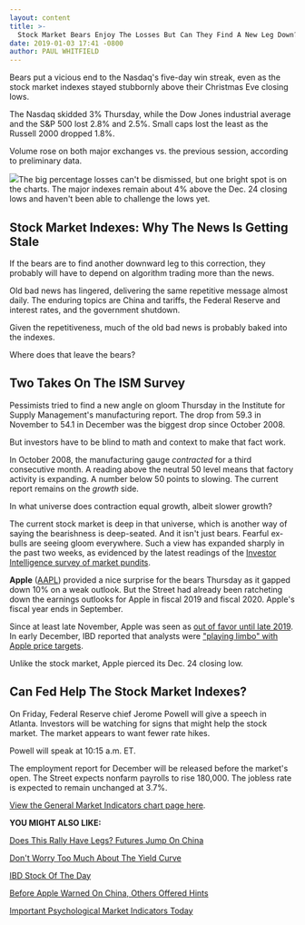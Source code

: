 ```yaml
---
layout: content
title: >-
  Stock Market Bears Enjoy The Losses But Can They Find A New Leg Down?
date: 2019-01-03 17:41 -0800
author: PAUL WHITFIELD
---
```






Bears put a vicious end to the Nasdaq's five-day win streak, even as the stock market indexes stayed stubbornly above their Christmas Eve closing lows.




The Nasdaq skidded 3% Thursday, while the Dow Jones industrial average and the S&P 500 lost 2.8% and 2.5%. Small caps lost the least as the Russell 2000 dropped 1.8%.


Volume rose on both major exchanges vs. the previous session, according to preliminary data.


![](https://www.investors.com/wp-content/uploads/2019/01/MP010319-300x289.jpg)The big percentage losses can't be dismissed, but one bright spot is on the charts. The major indexes remain about 4% above the Dec. 24 closing lows and haven't been able to challenge the lows yet.


Stock Market Indexes: Why The News Is Getting Stale
---------------------------------------------------


If the bears are to find another downward leg to this correction, they probably will have to depend on algorithm trading more than the news.


Old bad news has lingered, delivering the same repetitive message almost daily. The enduring topics are China and tariffs, the Federal Reserve and interest rates, and the government shutdown.


Given the repetitiveness, much of the old bad news is probably baked into the indexes.


Where does that leave the bears?


Two Takes On The ISM Survey
---------------------------


Pessimists tried to find a new angle on gloom Thursday in the Institute for Supply Management's manufacturing report. The drop from 59.3 in November to 54.1 in December was the biggest drop since October 2008.


But investors have to be blind to math and context to make that fact work.


In October 2008, the manufacturing gauge *contracted* for a third consecutive month. A reading above the neutral 50 level means that factory activity is expanding. A number below 50 points to slowing. The current report remains on the *growth* side.


In what universe does contraction equal growth, albeit slower growth?


The current stock market is deep in that universe, which is another way of saying the bearishness is deep-seated. And it isn't just bears. Fearful ex-bulls are seeing gloom everywhere. Such a view has expanded sharply in the past two weeks, as evidenced by the latest readings of the [Investor Intelligence survey of market pundits](https://research.investors.com/psychological-market-indicators/).


**Apple** ([AAPL](https://research.investors.com/quote.aspx?symbol=AAPL)) provided a nice surprise for the bears Thursday as it gapped down 10% on a weak outlook. But the Street had already been ratcheting down the earnings outlooks for Apple in fiscal 2019 and fiscal 2020. Apple's fiscal year ends in September.


Since at least late November, Apple was seen as [out of favor until late 2019](https://www.investors.com/news/technology/click/apple-stock-penalty-box-late-2019/). In early December, IBD reported that analysts were ["playing limbo" with Apple price targets](https://www.investors.com/news/technology/click/apple-stock-price-target-morgan-stanley/).


Unlike the stock market, Apple pierced its Dec. 24 closing low.


Can Fed Help The Stock Market Indexes?
--------------------------------------


On Friday, Federal Reserve chief Jerome Powell will give a speech in Atlanta. Investors will be watching for signs that might help the stock market. The market appears to want fewer rate hikes.


Powell will speak at 10:15 a.m. ET.


The employment report for December will be released before the market's open. The Street expects nonfarm payrolls to rise 180,000. The jobless rate is expected to remain unchanged at 3.7%.


[View the General Market Indicators chart page here](https://www.investors.com/wp-content/uploads/2019/01/IBD0301152400GMI.pdf).


**YOU MIGHT ALSO LIKE:**


[Does This Rally Have Legs? Futures Jump On China](https://www.investors.com/market-trend/stock-market-today/dow-jones-futures-china-news-stock-market-rally/)


[Don't Worry Too Much About The Yield Curve](https://www.investors.com/how-to-invest/investors-corner/how-to-trade-treasury-bond-yield-curve-stocks/)


[IBD Stock Of The Day](https://www.investors.com/research/ibd-stock-of-the-day/)


[Before Apple Warned On China, Others Offered Hints](https://www.investors.com/news/chinese-economy-slowdown-apple-stock-starbucks-stock-fedex-stock-ford-stock/)


[Important Psychological Market Indicators Today](https://research.investors.com/psychological-market-indicators/)




